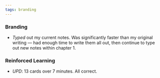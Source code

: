 ```yaml
---
tags: branding
---
```


### Branding

* *Typed* out my current notes. Was significantly faster than my original writing — had enough time to write them all out, then continue to type out new notes within chapter 1. 

### Reinforced Learning

* *UPD*: 13 cards over 7 minutes. All correct.

